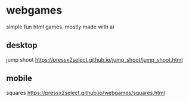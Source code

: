 # webgames
simple fun html games.  mostly made with ai


## desktop
jump shoot https://pressx2select.github.io/jump_shoot/jump_shoot.html

## mobile
squares https://pressx2select.github.io/webgames/squares.html
